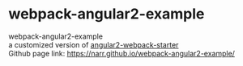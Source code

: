 # webpack-angular2-example
webpack-angular2-example
<br>a customized version of [angular2-webpack-starter](https://github.com/AngularClass/angular2-webpack-starter)
<br>Github page link: https://narr.github.io/webpack-angular2-example/
